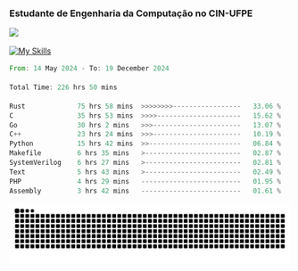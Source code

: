 
### Estudante de Engenharia da Computação no CIN-UFPE
<div>
      <!--<img width=400 src="https://github-readme-stats.vercel.app/api?username=Zed201&show_icons=true&theme=tokyonight" /-->
      <img width=400 src='https://leetcode.card.workers.dev/Zed201?theme=nord&font=baloo&extension=null' />
</div>


[![My Skills](https://skillicons.dev/icons?i=c,cpp,rust,py,java,neovim&theme=dark)](https://skillicons.dev)

<!--START_SECTION:waka-->

```rust
From: 14 May 2024 - To: 19 December 2024

Total Time: 226 hrs 50 mins

Rust             75 hrs 58 mins  >>>>>>>>-----------------   33.06 %
C                35 hrs 53 mins  >>>>---------------------   15.62 %
Go               30 hrs 2 mins   >>>----------------------   13.07 %
C++              23 hrs 24 mins  >>>----------------------   10.19 %
Python           15 hrs 42 mins  >>-----------------------   06.84 %
Makefile         6 hrs 35 mins   >------------------------   02.87 %
SystemVerilog    6 hrs 27 mins   >------------------------   02.81 %
Text             5 hrs 43 mins   >------------------------   02.49 %
PHP              4 hrs 29 mins   -------------------------   01.95 %
Assembly         3 hrs 42 mins   -------------------------   01.61 %
```

<!--END_SECTION:waka-->

<picture>
  <source media="(prefers-color-scheme: dark)" srcset="https://github.com/Zed201/Zed201/blob/output/github-contribution-grid-snake-dark.svg" />
  <img alt="github-snake" src="https://github.com/Zed201/Zed201/blob/output/github-contribution-grid-snake-dark.svg" />
</picture>
